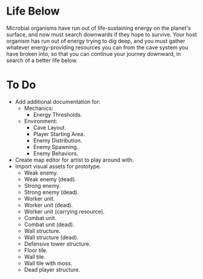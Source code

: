 # Life Below
Microbial organisms have run out of life-sustaining energy on the planet's surface, and now must search downwards if they hope to survive. Your host organism has run out of energy trying to dig deep, and you must gather whatever energy-providing resources you can from the cave system you have broken into, so that you can continue your journey downward, in search of a better life below.

# To Do
- Add additional documentation for:
    - Mechanics:
        - Energy Thresholds.
    - Environment:
        - Cave Layout.
        - Player Starting Area.
        - Enemy Distribution.
        - Enemy Spawning.
        - Enemy Behaviors.
- Create map editor for artist to play around with.
- Import visual assets for prototype.
    - Weak enemy.
    - Weak enemy (dead).
    - Strong enemy.
    - Strong enemy (dead).
    - Worker unit.
    - Worker unit (dead).
    - Worker unit (carrying resource).
    - Combat unit.
    - Combat unit (dead).
    - Wall structure.
    - Wall structure (dead).
    - Defensive tower structure.
    - Floor tile.
    - Wall tile.
    - Wall tile with moss.
    - Dead player structure.